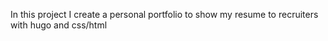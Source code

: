 In this project I create a personal portfolio to show my resume to recruiters with hugo and css/html

